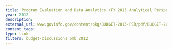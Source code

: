 ```yaml
---
title: Program Evaluation and Data Analytics (FY 2013 Analytical Perspectives - Chapter 8)
year: 2012
description: 
external_url: www.govinfo.gov/content/pkg/BUDGET-2013-PER/pdf/BUDGET-2013-PER.pdf
content_tags: 
type: link
filters: budget-discussions omb 2012
---
```

